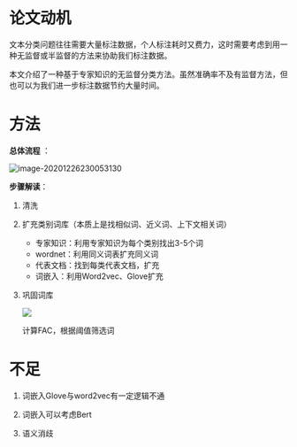# 论文动机

文本分类问题往往需要大量标注数据，个人标注耗时又费力，这时需要考虑到用一种无监督或半监督的方法来协助我们标注数据。

本文介绍了一种基于专家知识的无监督分类方法。虽然准确率不及有监督方法，但也可以为我们进一步标注数据节约大量时间。

# 方法

**总体流程** ：

![image-20201226230053130](C:\Users\001\AppData\Roaming\Typora\typora-user-images\image-20201226230053130.png)



**步骤解读**：


1. 清洗

2. 扩充类别词库（本质上是找相似词、近义词、上下文相关词）
   - 专家知识：利用专家知识为每个类别找出3-5个词
   - wordnet：利用同义词表扩充同义词
   - 代表文档：找到每类代表文档，扩充
   - 词嵌入：利用Word2vec、Glove扩充

3. 巩固词库

   ![](C:\Users\001\AppData\Roaming\Typora\typora-user-images\image-20201226225818748.png)

   计算FAC，根据阈值筛选词
   
# 不足

1. 词嵌入Glove与word2vec有一定逻辑不通

2. 词嵌入可以考虑Bert
3. 语义消歧

